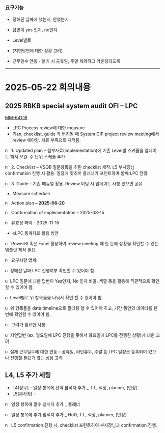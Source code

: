 

### 요구기능
- 정해진 날짜에 했는지, 안했는지
- 답변이 yes 인지, no인지
- Level별로

- (지연답변에 대한 상황 고려)
- 근무일수 연동 - 불가 시 공휴일, 주말 제외하고 카운팅되도록 


---
# 2025-05-22 회의내용

## 2025 RBKB special system audit OFI – LPC

[MM-641.19](https://kms.wam-sso.bosch.com/bbmdved/en/mm-641-19-em-layered-process-confirmation-lpc-1031967392.html?artefactId=2ec72cca-0042-407f-82c0-abcbc3a58848)

- LPC Process review에 대한 measure
- Plan, checklist, guide 가 변경될 때 System CIP project review meeting에서 review 해야함. 자료 부족으로 지적됨.

n   1. Updated plan – 첨부자료(implementation)에 기존 Level별 스케쥴을 업데이트 해서 보완. 주 단위 스케쥴 추가

n   2. Checklist – VSQB 질문항목을 추린 checklist 제작. L5 부사장님 confirmation 진행 시 활용. 일정에 맞추어 플래너가 프린트하여 함께 LPC 진행.

n   3. Guide – 기존 매뉴얼 활용. Review 미팅 시 업데이트 사항 있으면 공유

- Measure schedule

n   Action plan **– 2025-06-20**

n   Confirmation of implementation – 2025-08-15

n   유효성 파악 – 2025-11-15

- eLPC 통계자료 활용 방안

n   PowerBI 혹은 Excel 활용하여 review meeting 때 한 눈에 상황을 확인할 수 있는 템플릿 제작 필요.

n   요구사항 명세:

u  정해진 날짜 LPC 진행여부 확인할 수 있어야 함.

u  LPC 질문에 대한 답변이 Yes인지, No 인지 비율, 색깔 등을 활용해 직관적으로 확인할 수 있어야 함.

u  Level별로 위 항목들을 나눠서 확인 할 수 있어야 함.

u  위 항목들을 date timeline으로 필터링 할 수 있어야 하고, 기간 동안의 데이터를 한 번에 확인할 수 있어야 함.

n   고려가 필요한 사항:

u  지연답변 (ex. 월요일에 LPC 진행을 못해서 화요일에 LPC를 진행한 상황)에 대한 고려

u  실제 근무일수에 대한 연동 – 공휴일, 라인휴무, 주말 등 LPC 일정은 등록되어 있으나 진행할 필요가 없는 상황 고려

## L4, L5 추가 세팅

- L4(상무) – 일정 항목에 선택 참석자 추가 _ T.L, 직장, planner, (반장)
- L5(부사장) –

n   일정 항목에 필수 참석자 추가 _ 플래너

n   일정 항목에 추가 참석자 추가 _ HoD, T.L, 직장, planner, (반장)

n   L5 confirmation 진행 시, checklist 프린트하여 부사장님과 confirmation 진행.